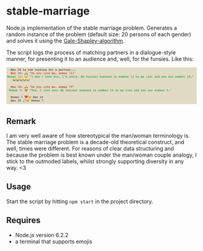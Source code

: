 # stable-marriage
Node.js implementation of the stable marriage problem.
Generates a random instance of the problem (default
size: 20 persons of each gender) and solves it using the
 [Gale-Shapley-algorithm](https://en.wikipedia.org/wiki/Stable_marriage_problem#Algorithm).

The script logs the process of matching partners in a
dialogue-style manner, for presenting it to an audience
and, well, for the funsies. Like this:

![Screenshot of the Mac terminal](./assets/screen-output.png)

## Remark

I am very well aware of how stereotypical the man/woman
terminology is. The stable marriage problem is a decade-old
theoretical construct, and well, times were different. For
reasons of clear data structuring and because the problem
is best known under the man/woman couple analogy, I stick
to the outmoded labels, whilst strongly supporting
diversity in any way. <3

## Usage

Start the script by hitting `npm start` in the project directory.

## Requires

- Node.js version 6.2.2
- a terminal that supports emojis